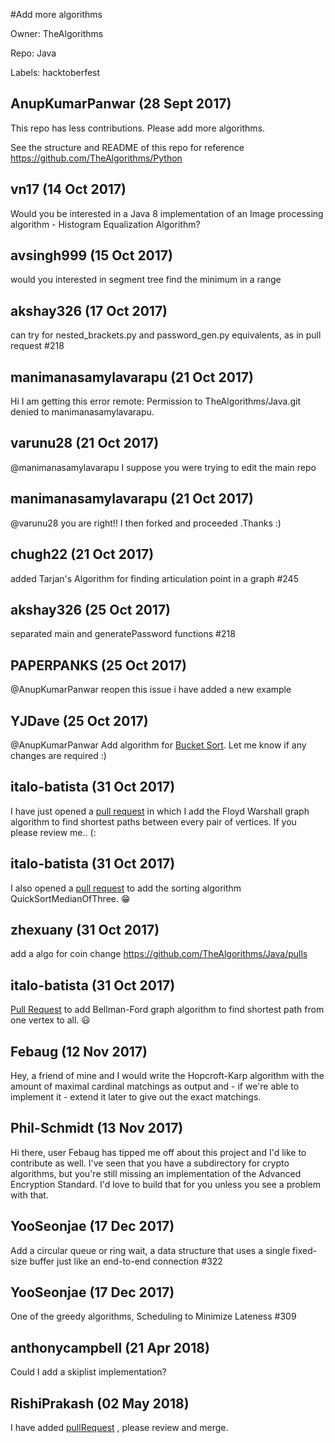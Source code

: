#Add more algorithms

Owner: TheAlgorithms

Repo: Java

Labels: hacktoberfest 

## AnupKumarPanwar (28 Sept 2017)

This repo has less contributions. Please add more algorithms. 

See the structure and README of this repo for reference
https://github.com/TheAlgorithms/Python

## vn17 (14 Oct 2017)

Would you be interested in a Java 8 implementation of an Image processing algorithm - Histogram Equalization Algorithm?

## avsingh999 (15 Oct 2017)

would you interested in segment tree find the minimum in a range

## akshay326 (17 Oct 2017)

can try for nested_brackets.py and password_gen.py equivalents, as in pull request #218 

## manimanasamylavarapu (21 Oct 2017)

Hi I am getting this error
remote: Permission to TheAlgorithms/Java.git denied to manimanasamylavarapu.

## varunu28 (21 Oct 2017)

@manimanasamylavarapu I suppose you were trying to edit the main repo

## manimanasamylavarapu (21 Oct 2017)

@varunu28 you are right!! I then forked and proceeded .Thanks :)


## chugh22 (21 Oct 2017)

added Tarjan's Algorithm for finding articulation point in a graph #245 

## akshay326 (25 Oct 2017)

separated main and generatePassword functions #218 

## PAPERPANKS (25 Oct 2017)

@AnupKumarPanwar reopen this issue i have added a new example

## YJDave (25 Oct 2017)

@AnupKumarPanwar Add algorithm for [Bucket Sort](https://github.com/TheAlgorithms/Java/pull/267). Let me know if any changes are required :)

## italo-batista (31 Oct 2017)

I have just opened a [pull request](https://github.com/TheAlgorithms/Java/pull/293) in which I add the Floyd Warshall graph algorithm to find shortest paths between every pair of vertices. If you please review me.. (:

## italo-batista (31 Oct 2017)

I also opened a [pull request](https://github.com/TheAlgorithms/Java/pull/294) to add the sorting algorithm QuickSortMedianOfThree. :grin: 

## zhexuany (31 Oct 2017)

add a algo for coin change https://github.com/TheAlgorithms/Java/pulls

## italo-batista (31 Oct 2017)

[Pull Request](https://github.com/TheAlgorithms/Java/pull/300) to add Bellman-Ford graph algorithm to find shortest path from one vertex to all. :smiley: 

## Febaug (12 Nov 2017)

Hey, a friend of mine and I would write the Hopcroft-Karp algorithm with the amount of maximal cardinal matchings as output and - if we're able to implement it - extend it later to give out the exact matchings.

## Phil-Schmidt (13 Nov 2017)

Hi there, user Febaug has tipped me off about this project and I'd like to contribute as well. I've seen that you have a subdirectory for crypto algorithms, but you're still missing an implementation of the Advanced Encryption Standard. I'd love to build that for you unless you see a problem with that.

## YooSeonjae (17 Dec 2017)

Add a circular queue or ring wait, a data structure that uses a single fixed-size buffer just like an end-to-end connection
#322 

## YooSeonjae (17 Dec 2017)

One of the greedy algorithms, Scheduling to Minimize Lateness
#309 


## anthonycampbell (21 Apr 2018)

Could I add a skiplist implementation?

## RishiPrakash (02 May 2018)

I have added [pullRequest](https://github.com/TheAlgorithms/Java/pull/433)   , please review and merge.

